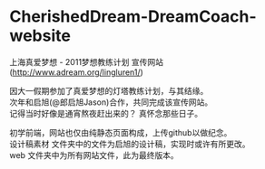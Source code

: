 CherishedDream-DreamCoach-website
=================================

上海真爱梦想 - 2011梦想教练计划 宣传网站  
(http://www.adream.org/lingluren1/)


因大一假期参加了真爱梦想的灯塔教练计划，与其结缘。  
次年和启旭(@郎启旭Jason)合作，共同完成该宣传网站。  
记得当时好像是通宵熬夜赶出来的？  真怀念那些日子。  


初学前端，网站也仅由纯静态页面构成，上传github以做纪念。  
设计稿素材 文件夹中的文件为启旭的设计稿，实现时或许有所更改。  
web 文件夹中为所有网站文件，此为最终版本。  